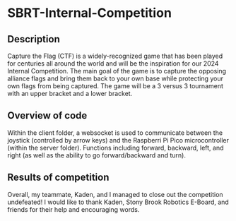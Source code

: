 # SBRT-Internal-Competition
## Description
Capture the Flag (CTF) is a widely-recognized game that has been played for
centuries all around the world and will be the inspiration for our 2024 Internal
Competition. The main goal of the game is to capture the opposing alliance flags and
bring them back to your own base while protecting your own flags from being
captured. The game will be a 3 versus 3 tournament with an upper bracket and a lower
bracket.
## Overview of code
Within the client folder, a websocket is used to communicate between the joystick
(controlled by arrow keys) and the Raspberri Pi Pico microcontroller (within the 
server folder). Functions including forward, backward, left, and right (as well as the
ability to go forward/backward and turn). 
## Results of competition
Overall, my teammate, Kaden, and I managed to close out the competition undefeated! I
would like to thank Kaden, Stony Brook Robotics E-Board, and friends for their help and 
encouraging words.
